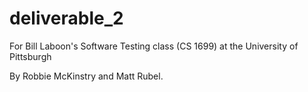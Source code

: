 deliverable_2
=============

For Bill Laboon's Software Testing class (CS 1699) at the University of Pittsburgh

By Robbie McKinstry and Matt Rubel.
